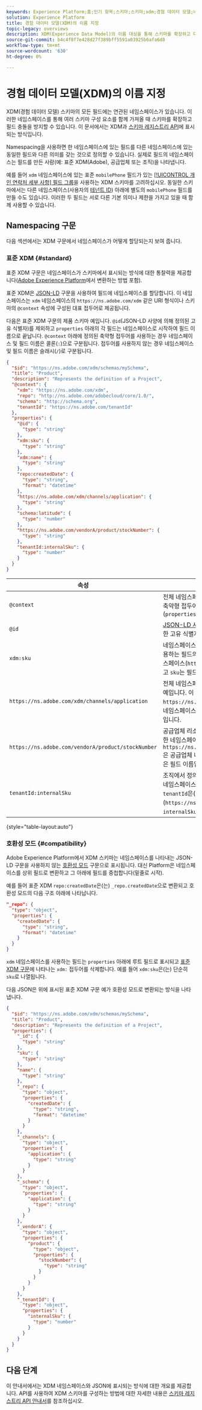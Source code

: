 ```yaml
---
keywords: Experience Platform;홈;인기 항목;스키마;스키마;xdm;경험 데이터 모델;네임스페이스;네임스페이스;호환성 모드;Confliction;home;popular topics;schema;xdm;experience data model;namespace;namespace;compatibility mode;xed;
solution: Experience Platform
title: 경험 데이터 모델(XDM)의 이름 지정
topic-legacy: overviews
description: XDM(Experience Data Model)의 이름 대싱을 통해 스키마를 확장하고 다른 스키마 구성 요소가 함께 가져오면 필드 충돌을 방지하는 방법을 알아봅니다.
source-git-commit: b4c4f8f7e428d27f389bff5591a03925b6afa6d8
workflow-type: tm+mt
source-wordcount: '630'
ht-degree: 0%

---
```



# 경험 데이터 모델(XDM)의 이름 지정

XDM(경험 데이터 모델) 스키마의 모든 필드에는 연관된 네임스페이스가 있습니다. 이러한 네임스페이스를 통해 여러 스키마 구성 요소를 함께 가져올 때 스키마를 확장하고 필드 충돌을 방지할 수 있습니다. 이 문서에서는
XDM과 [스키마 레지스트리 API](../api/overview.md)에 표시되는 방식입니다.

Namespacing을 사용하면 한 네임스페이스에 있는 필드를 다른 네임스페이스에 있는 동일한 필드와 다른 의미를 갖는 것으로 정의할 수 있습니다. 실제로 필드의 네임스페이스는 필드를 만든 사람(예: 표준 XDM(Adobe), 공급업체 또는 조직)을 나타냅니다.

예를 들어 `xdm` 네임스페이스에 있는 표준 `mobilePhone` 필드가 있는 [[!UICONTROL 개인 연락처 세부 사항] 필드 그룹](../field-groups/profile/demographic-details.md)을 사용하는 XDM 스키마를 고려하십시오. 동일한 스키마에서는 다른 네임스페이스(사용자의 [테넌트 ID](../api/getting-started.md#know-your-tenant_id)) 아래에 별도의 `mobilePhone` 필드를 만들 수도 있습니다. 이러한 두 필드는 서로 다른 기본 의미나 제한을 가지고 있을 때 함께 사용할 수 있습니다.

## Namespacing 구문

다음 섹션에서는 XDM 구문에서 네임스페이스가 어떻게 할당되는지 보여 줍니다.

### 표준 XDM {#standard}

표준 XDM 구문은 네임스페이스가 스키마에서 표시되는 방식에 대한 통찰력을 제공합니다([Adobe Experience Platform](#compatibility)에서 변환하는 방법 포함).

표준 XDM은 [JSON-LD](https://json-ld.org/) 구문을 사용하여 필드에 네임스페이스를 할당합니다. 이 네임스페이스는 `xdm` 네임스페이스의 `https://ns.adobe.com/xdm` 같은 URI 형식이나 스키마의 `@context` 속성에 구성된 대표 접두어로 제공됩니다.

다음은 표준 XDM 구문의 제품 스키마 예입니다. `@id`(JSON-LD 사양에 의해 정의된 고유 식별자)를 제외하고 `properties` 아래의 각 필드는 네임스페이스로 시작하여 필드 이름으로 끝납니다. `@context` 아래에 정의된 축약형 접두어를 사용하는 경우 네임스페이스 및 필드 이름은 콜론(`:`)으로 구분됩니다. 접두어를 사용하지 않는 경우 네임스페이스 및 필드 이름은 슬래시(`/`)로 구분됩니다.

```json
{
  "$id": "https://ns.adobe.com/xdm/schemas/mySchema",
  "title": "Product",
  "description": "Represents the definition of a Project",
  "@context": {
    "xdm": "https://ns.adobe.com/xdm",
    "repo": "http://ns.adobe.com/adobecloud/core/1.0/",
    "schema": "http://schema.org",
    "tenantId": "https://ns.adobe.com/tenantId"
  },
  "properties": {
    "@id": {
      "type": "string"
    },
    "xdm:sku": {
      "type": "string"
    },
    "xdm:name": {
      "type": "string"
    },
    "repo:createdDate": {
      "type": "string",
      "format": "datetime"
    },
    "https://ns.adobe.com/xdm/channels/application": {
      "type": "string"
    },
    "schema:latitude": {
      "type": "number"
    },
    "https://ns.adobe.com/vendorA/product/stockNumber": {
      "type": "string"
    },
    "tenantId:internalSku": {
      "type": "number"
    }
  }
}
```

| 속성 | 설명 |
| --- | --- |
| `@context` | 전체 네임스페이스 URI 대신 사용할 수 있는 축약형 접두어를 정의하는 개체입니다(`properties`). |
| `@id` | [JSON-LD 사양](https://json-ld.org/spec/latest/json-ld/#node-identifiers)에 의해 정의된 레코드에 대한 고유 식별자입니다. |
| `xdm:sku` | 네임스페이스를 나타내는 대표 접두사를 사용하는 필드의 예입니다. 이 경우 `xdm`은 네임스페이스(`https://ns.adobe.com/xdm`)이고 `sku`는 필드 이름입니다. |
| `https://ns.adobe.com/xdm/channels/application` | 전체 네임스페이스 URI를 사용하는 필드의 예입니다. 이 경우 `https://ns.adobe.com/xdm/channels`은 네임스페이스이고 `application`은 필드 이름입니다. |
| `https://ns.adobe.com/vendorA/product/stockNumber` | 공급업체 리소스에서 제공하는 필드는 고유한 네임스페이스를 사용합니다. 이 예에서 `https://ns.adobe.com/vendorA/product`은 공급업체 네임스페이스이고 `stockNumber`은 필드 이름입니다. |
| `tenantId:internalSku` | 조직에서 정의한 필드는 고유한 테넌트 ID를 네임스페이스로 사용합니다. 이 예에서 `tenantId`은(는) 테넌트 네임스페이스(`https://ns.adobe.com/tenantId`)이고 `internalSku`는 필드 이름입니다. |

{style=&quot;table-layout:auto&quot;}

### 호환성 모드 {#compatibility}

Adobe Experience Platform에서 XDM 스키마는 네임스페이스를 나타내는 JSON-LD 구문을 사용하지 않는 [호환성 모드](../api/appendix.md#compatibility) 구문으로 표시됩니다. 대신 Platform은 네임스페이스를 상위 필드로 변환하고 그 아래에 필드를 중첩합니다(밑줄로 시작).

예를 들어 표준 XDM `repo:createdDate`은(는) `_repo.createdDate`으로 변환되고 호환성 모드의 다음 구조 아래에 나타납니다.

```json
"_repo": {
  "type": "object",
  "properties": {
    "createdDate": {
      "type": "string",
      "format": "datetime"
    }
  }
}
```

`xdm` 네임스페이스를 사용하는 필드는 `properties` 아래에 루트 필드로 표시되고 [표준 XDM 구문](#standard)에 나타나는 `xdm:` 접두어를 삭제합니다. 예를 들어 `xdm:sku`은(는) 단순히 `sku`로 나열됩니다.

다음 JSON은 위에 표시된 표준 XDM 구문 예가 호환성 모드로 변환되는 방식을 나타냅니다.

```json
{
  "$id": "https://ns.adobe.com/xdm/schemas/mySchema",
  "title": "Product",
  "description": "Represents the definition of a Project",
  "properties": {
    "_id": {
      "type": "string"
    },
    "sku": {
      "type": "string"
    },
    "name": {
      "type": "string"
    },
    "_repo": {
      "type": "object",
      "properties": {
        "createdDate": {
          "type": "string",
          "format": "datetime"
        }
      }
    },
    "_channels": {
      "type": "object",
      "properties": {
        "application": {
          "type": "string"
        }
      }
    },
    "_schema": {
      "type": "object",
      "properties": {
        "application": {
          "type": "string"
        }
      }
    },
    "_vendorA": {
      "type": "object",
      "properties": {
        "product": {
          "type": "object",
          "properties": {
            "stockNumber": {
              "type": "string"
            }
          }
        }
      }
    },
    "_tenantId": {
      "type": "object",
      "properties": {
        "internalSku": {
          "type": "number"
        }
      }
    }
  }
}
```

## 다음 단계

이 안내서에서는 XDM 네임스페이스와 JSON에 표시되는 방식에 대한 개요를 제공합니다. API를 사용하여 XDM 스키마를 구성하는 방법에 대한 자세한 내용은 [스키마 레지스트리 API 안내서](../api/overview.md)를 참조하십시오.
